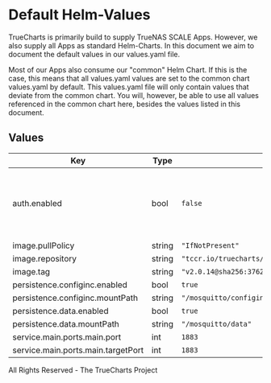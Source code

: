 # Default Helm-Values

TrueCharts is primarily build to supply TrueNAS SCALE Apps.
However, we also supply all Apps as standard Helm-Charts. In this document we aim to document the default values in our values.yaml file.

Most of our Apps also consume our "common" Helm Chart.
If this is the case, this means that all values.yaml values are set to the common chart values.yaml by default. This values.yaml file will only contain values that deviate from the common chart.
You will, however, be able to use all values referenced in the common chart here, besides the values listed in this document.

## Values

| Key | Type | Default | Description |
|-----|------|---------|-------------|
| auth.enabled | bool | `false` | By enabling this, `allow_anonymous` gets set to `false` in the mosquitto config. |
| image.pullPolicy | string | `"IfNotPresent"` |  |
| image.repository | string | `"tccr.io/truecharts/eclipse-mosquitto"` |  |
| image.tag | string | `"v2.0.14@sha256:37628595cf8f0d4231d60e683c31e38457d5364c42c84149388306f5ab534df1"` |  |
| persistence.configinc.enabled | bool | `true` |  |
| persistence.configinc.mountPath | string | `"/mosquitto/configinc"` |  |
| persistence.data.enabled | bool | `true` |  |
| persistence.data.mountPath | string | `"/mosquitto/data"` |  |
| service.main.ports.main.port | int | `1883` |  |
| service.main.ports.main.targetPort | int | `1883` |  |

All Rights Reserved - The TrueCharts Project
